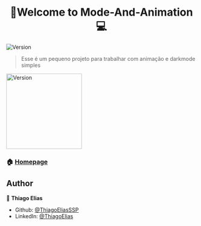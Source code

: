 <h1 align="center">🔦Welcome to Mode-And-Animation💻</h1>
<p>
  <img alt="Version" src="https://img.shields.io/badge/version-0.3.0-blue.svg?cacheSeconds=2592000" />
</p>

> Esse é um pequeno projeto para trabalhar com animação e darkmode simples

<p>
  <img alt="Version" src="https://i.ibb.co/Q93xpyX/Whats-App-Video-2021-05-11-at-23-15-42.gif" style="width: 200px; height: auto;"/>
</p>

### 🏠 [Homepage](https://github.com/ThiagoEliasSSP/Mode-And-Animation)

## Author

👤 **Thiago Elias**

* Github: [@ThiagoEliasSSP](https://github.com/ThiagoEliasSSP)
* LinkedIn: [@ThiagoElias](https://www.linkedin.com/in/ThiagoEliasSSP)
